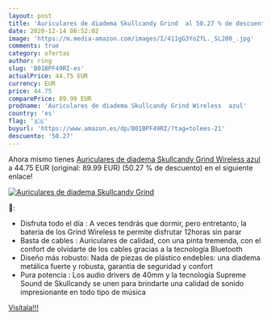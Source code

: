 ```yaml
---
layout: post
title: 'Auriculares de diadema Skullcandy Grind  al 50.27 % de descuento'
date: 2020-12-14 06:52:02
image: 'https://m.media-amazon.com/images/I/411gG3YoZfL._SL200_.jpg'
comments: true
category: ofertas
author: ring
slug: 'B01BPF49RI-es'
actualPrice: 44.75 EUR
currency: EUR
price: 44.75
comparePrice: 89.99 EUR
prodname: 'Auriculares de diadema Skullcandy Grind Wireless  azul'
country: 'es'
flag: '🇪🇸'
buyurl: 'https://www.amazon.es/dp/B01BPF49RI/?tag=tolees-21'
descuento: '50.27'
---
```


Ahora mismo tienes [Auriculares de diadema Skullcandy Grind Wireless  azul](https://www.amazon.es/dp/B01BPF49RI/?tag=tolees-21) a 44.75 EUR (original: 89.99 EUR) (50.27 %  de descuento) en el siguiente enlace!

[![Auriculares de diadema Skullcandy Grind ](https://m.media-amazon.com/images/I/411gG3YoZfL._SL200_.jpg)](https://www.amazon.es/dp/B01BPF49RI/?tag=tolees-21)

🔎:

- Disfruta todo el día : A veces tendrás que dormir, pero entretanto, la batería de los Grind Wireless te permite disfrutar 12horas sin parar
- Basta de cables : Auriculares de calidad, con una pinta tremenda, con el confort de olvidarte de los cables gracias a la tecnología Bluetooth
- Diseño más robusto: Nada de piezas de plástico endebles: una diadema metálica fuerte y robusta, garantía de seguridad y confort
- Pura potencia : Los audio drivers de 40mm y la tecnología Supreme Sound de Skullcandy se unen para brindarte una calidad de sonido impresionante en todo tipo de música

[Visítala!!!](https://www.amazon.es/dp/B01BPF49RI/?tag=tolees-21)
